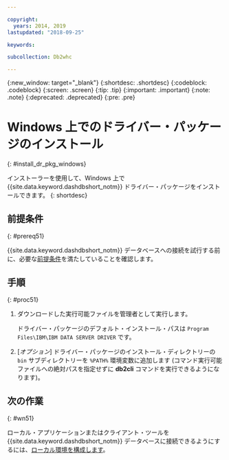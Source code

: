 ```yaml
---

copyright:
  years: 2014, 2019
lastupdated: "2018-09-25"

keywords:

subcollection: Db2whc

---
```


<!-- Attribute definitions --> 
{:new_window: target="_blank"}
{:shortdesc: .shortdesc}
{:codeblock: .codeblock}
{:screen: .screen}
{:tip: .tip}
{:important: .important}
{:note: .note}
{:deprecated: .deprecated}
{:pre: .pre}

# Windows 上でのドライバー・パッケージのインストール
{: #install_dr_pkg_windows}

インストーラーを使用して、Windows 上で {{site.data.keyword.dashdbshort_notm}} ドライバー・パッケージをインストールできます。 
{: shortdesc}

## 前提条件
{: #prereq51}

{{site.data.keyword.dashdbshort_notm}} データベースへの接続を試行する前に、必要な[前提条件](/docs/services/Db2whc/connecting/connecting.html#prereqs)を満たしていることを確認します。

<!-- Download the driver package for your operating system from the web console and install it. -->

## 手順
{: #proc51}

1. ダウンロードした実行可能ファイルを管理者として実行します。

   ドライバー・パッケージのデフォルト・インストール・パスは `Program Files\IBM\IBM DATA SERVER DRIVER` です。
2. [*オプション*] ドライバー・パッケージのインストール・ディレクトリーの `bin` サブディレクトリーを `%PATH%` 環境変数に追加します (コマンド実行可能ファイルへの絶対パスを指定せずに **db2cli** コマンドを実行できるようになります)。

## 次の作業
{: #wn51}

ローカル・アプリケーションまたはクライアント・ツールを {{site.data.keyword.dashdbshort_notm}} データベースに接続できるようにするには、[ローカル環境を構成します](/docs/services/Db2whc/connecting/driver_pkg_cfg.html)。
